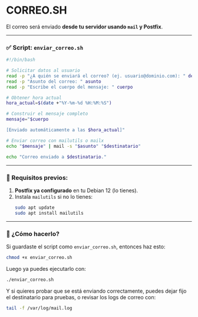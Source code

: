 # CORREO.SH


El correo será enviado **desde tu servidor usando `mail` y Postfix**.

---

### ✅ Script: `enviar_correo.sh`

```bash
#!/bin/bash

# Solicitar datos al usuario
read -p "¿A quién se enviará el correo? (ej. usuario@dominio.com): " destinatario
read -p "Asunto del correo: " asunto
read -p "Escribe el cuerpo del mensaje: " cuerpo

# Obtener hora actual
hora_actual=$(date +"%Y-%m-%d %H:%M:%S")

# Construir el mensaje completo
mensaje="$cuerpo

[Enviado automáticamente a las $hora_actual]"

# Enviar correo con mailutils o mailx
echo "$mensaje" | mail -s "$asunto" "$destinatario"

echo "Correo enviado a $destinatario."
```

---

### 📌 Requisitos previos:

1. **Postfix ya configurado** en tu Debian 12 (lo tienes).
2. Instala `mailutils` si no lo tienes:
   ```bash
   sudo apt update
   sudo apt install mailutils
   ```

---

### 🔧 ¿Cómo hacerlo?

Si guardaste el script como `enviar_correo.sh`, entonces haz esto:

```bash
chmod +x enviar_correo.sh
```

Luego ya puedes ejecutarlo con:

```bash
./enviar_correo.sh
```

Y si quieres probar que se está enviando correctamente, puedes dejar fijo el destinatario para pruebas, o revisar los logs de correo con:

```bash
tail -f /var/log/mail.log
```
